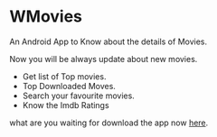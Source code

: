 # WMovies
  An Android App to Know about the details of Movies.
  
Now you will be always update about new movies.
  * Get list of Top movies.
  * Top Downloaded Moves.
  * Search your favourite movies.
  * Know the Imdb Ratings
  
what are you waiting for download the app now [here](https://google.com/wmovies). 
